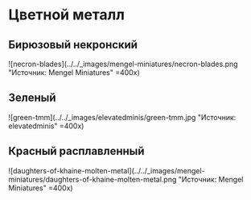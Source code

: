# Цветной металл

## Бирюзовый некронский

![necron-blades](../../_images/mengel-miniatures/necron-blades.png "Источник: Mengel Miniatures" =400x)

## Зеленый

![green-tmm](../../_images/elevatedminis/green-tmm.jpg "Источник: elevatedminis" =400x)

## Красный расплавленный

![daughters-of-khaine-molten-metal](../../_images/mengel-miniatures/daughters-of-khaine-molten-metal.png "Источник: Mengel Miniatures" =400x)

